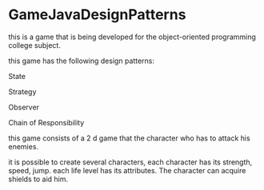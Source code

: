 # GameJavaDesignPatterns

this is a game that is being developed for the object-oriented programming college subject.


this game has the following design patterns:

State

Strategy

Observer

Chain of Responsibility


this game consists of a 2 d game that the character who has to attack his enemies.


it is possible to create several characters, each character has its strength, speed, jump. each life level has its attributes. The character can acquire shields to aid him.
